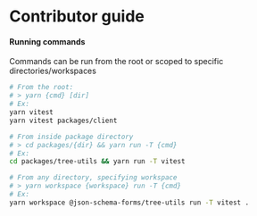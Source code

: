# Contributor guide

#### Running commands

Commands can be run from the root or scoped to specific directories/workspaces

```bash
# From the root:
# > yarn {cmd} [dir]
# Ex:
yarn vitest
yarn vitest packages/client

# From inside package directory
# > cd packages/{dir} && yarn run -T {cmd}
# Ex:
cd packages/tree-utils && yarn run -T vitest

# From any directory, specifying workspace
# > yarn workspace {workspace} run -T {cmd}
# Ex:
yarn workspace @json-schema-forms/tree-utils run -T vitest .
```
